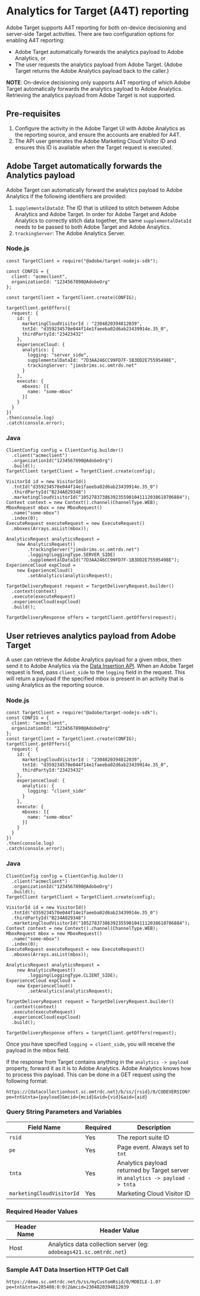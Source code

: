 # Analytics for Target (A4T) reporting

Adobe Target supports A4T reporting for both on-device decisioning and server-side Target activities. There are two configuration options for enabling A4T reporting:

* Adobe Target automatically forwards the analytics payload to Adobe Analytics, or
* The user requests the analytics payload from Adobe Target. (Adobe Target returns the Adobe Analytics payload back to the caller.)

**NOTE**: On-device decisioning only supports A4T reporting of which Adobe Target automatically forwards the analytics payload to Adobe Analytics. Retrieving the analytics payload from Adobe Target is not supported.

## Pre-requisites

1. Configure the activity in the Adobe Target UI with Adobe Analytics as the reporting source, and ensure the accounts are enabled for A4T.
1. The API user generates the Adobe Marketing Cloud Visitor ID and ensures this ID is available when the Target request is executed.

## Adobe Target automatically forwards the Analytics payload

Adobe Target can automatically forward the analytics payload to Adobe Analytics if the following identifiers are provided:

1. `supplementalDataId`: The ID that is utilized to stitch between Adobe Analytics and Adobe Target. In order for Adobe Target and Adobe Analytics to correctly stitch data together, the same `supplementalDataId` needs to be passed to both Adobe Target and Adobe Analytics.
1. `trackingServer`: The Adobe Analytics Server.

### Node.js

```
const TargetClient = require("@adobe/target-nodejs-sdk");

const CONFIG = {
  client: "acmeclient",
  organizationId: "1234567890@AdobeOrg"
};

const targetClient = TargetClient.create(CONFIG);

targetClient.getOffers({
  request: {     
    id: {
      marketingCloudVisitorId : "2304820394812039",
      tntId: "d359234570e044f14e1faeeba02d6ab23439914e.35_0",
      thirdPartyId:"23423432"
    },
    experienceCloud: {
      analytics: {
        logging: "server_side",
        supplementalDataId: "7D3AA246CC99FD7F-1B3DD2E75595498E",
        trackingServer: "jimsbrims.sc.omtrds.net"
      }
    }, 
    execute: {
      mboxes: [{
        name: "some-mbox"
      }]
    }       
  }
})
.then(console.log)
.catch(console.error);
```

### Java

```
ClientConfig config = ClientConfig.builder()
  .client("acmeclient")
  .organizationId("1234567890@AdobeOrg")
  .build();
TargetClient targetClient = TargetClient.create(config);

VisitorId id = new VisitorId()
  .tntId("d359234570e044f14e1faeeba02d6ab23439914e.35_0")
  .thirdPartyId("B234A029348")
  .marketingCloudVisitorId("10527837386392355901041112038610706884");
Context context = new Context().channel(ChannelType.WEB);
MboxRequest mbox = new MboxRequest()
  .name("some-mbox")
  .index(0);
ExecuteRequest executeRequest = new ExecuteRequest()
  .mboxes(Arrays.asList(mbox));

AnalyticsRequest analyticsRequest =
    new AnalyticsRequest()
        .trackingServer("jimsbrims.sc.omtrds.net")
        .logging(LoggingType.SERVER_SIDE)
        .supplementalDataId("7D3AA246CC99FD7F-1B3DD2E75595498E");
ExperienceCloud expCloud =
    new ExperienceCloud()
        .setAnalytics(analyticsRequest);

TargetDeliveryRequest request = TargetDeliveryRequest.builder()
  .context(context)
  .execute(executeRequest)
  .experienceCloud(expCloud)
  .build();

TargetDeliveryResponse offers = targetClient.getOffers(request);
```

## User retrieves analytics payload from Adobe Target

A user can retrieve the Adobe Analytics payload for a given mbox, then send it to Adobe Analytics via the [Data Insertion API](https://github.com/AdobeDocs/analytics-1.4-apis/blob/master/docs/data-insertion-api/index.md). When an Adobe Target request is fired, pass `client_side` to the `logging` field in the request. This will return a payload if the specified mbox is present in an activity that is using Analytics as the reporting source.

### Node.js

```
const TargetClient = require("@adobe/target-nodejs-sdk");
const CONFIG = {
  client: "acmeclient",
  organizationId: "1234567890@AdobeOrg"
};
const targetClient = TargetClient.create(CONFIG);
targetClient.getOffers({
  request: {     
    id: {
      marketingCloudVisitorId : "2304820394812039",
      tntId: "d359234570e044f14e1faeeba02d6ab23439914e.35_0",
      thirdPartyId:"23423432"
    },
    experienceCloud: {
      analytics: {
        logging: "client_side"
      }
    },  
    execute: {
      mboxes: [{
        name: "some-mbox"
      }]
    }       
  }
})
.then(console.log)
.catch(console.error);
```

### Java

```
ClientConfig config = ClientConfig.builder()
  .client("acmeclient")
  .organizationId("1234567890@AdobeOrg")
  .build();
TargetClient targetClient = TargetClient.create(config);

VisitorId id = new VisitorId()
  .tntId("d359234570e044f14e1faeeba02d6ab23439914e.35_0")
  .thirdPartyId("B234A029348")
  .marketingCloudVisitorId("10527837386392355901041112038610706884");
Context context = new Context().channel(ChannelType.WEB);
MboxRequest mbox = new MboxRequest()
  .name("some-mbox")
  .index(0);
ExecuteRequest executeRequest = new ExecuteRequest()
  .mboxes(Arrays.asList(mbox));

AnalyticsRequest analyticsRequest =
    new AnalyticsRequest()
        .logging(LoggingType.CLIENT_SIDE);
ExperienceCloud expCloud =
    new ExperienceCloud()
        .setAnalytics(analyticsRequest);

TargetDeliveryRequest request = TargetDeliveryRequest.builder()
  .context(context)
  .execute(executeRequest)
  .experienceCloud(expCloud)
  .build();

TargetDeliveryResponse offers = targetClient.getOffers(request);
```

Once you have specified `logging = client_side`, you will receive the payload in the mbox field.

If the response from Target contains anything in the `analytics -> payload` property, forward it as it is to Adobe Analytics. Adobe Analytics knows how to process this payload. This can be done in a GET request using the following format:

```
https://{datacollectionhost.sc.omtrdc.net}/b/ss/{rsid}/0/CODEVERSION?pe=tnt&tnta={payload}&mcid={mcid}&vid={vid}&aid={aid}
```

### Query String Parameters and Variables

|Field Name|Required|Description|
| --- | --- | --- |
|`rsid`|Yes|The report suite ID|
|`pe`|Yes|Page event. Always set to `tnt`|
|`tnta`|Yes|Analytics payload returned by Target server in `analytics -> payload -> tnta`|
|`marketingCloudVisitorId`|Yes|Marketing Cloud Visitor ID|

### Required Header Values

|Header Name|Header Value|
| --- | --- |
|Host|Analytics data collection server (eg: `adobeags421.sc.omtrdc.net`)|

### Sample A4T Data Insertion HTTP Get Call

```
https://demo.sc.omtrdc.net/b/ss/myCustomRsid/0/MOBILE-1.0?pe=tnt&tnta=285408:0:0|2&mcid=2304820394812039
```